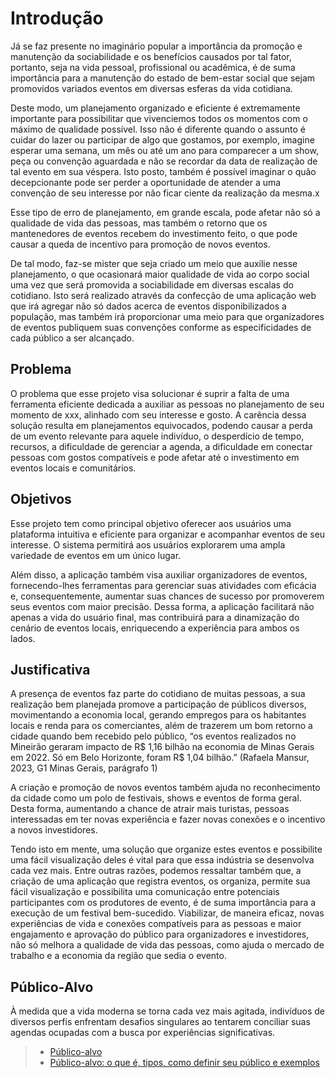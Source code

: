 # Introdução
Já se faz presente no imaginário popular a importância da promoção e manutenção da sociabilidade
e os benefícios causados por tal fator, portanto, seja na vida pessoal, profissional
ou acadêmica, é de suma importância para a manutenção do estado de bem-estar social que sejam promovidos
variados eventos em diversas esferas da vida cotidiana.

Deste modo, um planejamento organizado e eficiente é extremamente importante 
para possibilitar que vivenciemos todos os momentos com o máximo de qualidade
possível. Isso não é diferente quando o assunto é cuidar do lazer ou participar
de algo que gostamos, por exemplo, imagine esperar uma semana, um mês ou até um
ano para comparecer a um show, peça ou convenção aguardada e não se recordar da
data de realização de tal evento em sua véspera. Isto posto, também é 
possível imaginar o quão decepcionante pode ser perder a oportunidade de atender a
uma convenção de seu interesse por não ficar ciente da realização da mesma.x    

Esse tipo de erro de planejamento, em grande escala, pode afetar não só a qualidade
de vida das pessoas, mas também o retorno que os mantenedores de eventos
recebem do investimento feito, o que pode causar a queda de incentivo para promoção de novos eventos.

De tal modo, faz-se mister que seja criado um meio que auxilie nesse planejamento, o que ocasionará 
maior qualidade de vida ao corpo social uma vez que será promovida a sociabilidade em diversas escalas
do cotidiano. Isto será realizado através da confecção de uma aplicação web que irá agregar não só dados acerca de eventos 
disponibilizados a população, mas também irá proporcionar uma meio para que organizadores de eventos
publiquem suas convenções conforme as especificidades de cada público a ser alcançado.

## Problema
O problema que esse projeto visa solucionar é suprir a falta de uma ferramenta eficiente dedicada
a auxiliar as pessoas no planejamento de seu momento de xxx, alinhado com
seu interesse e gosto. A carência dessa solução resulta em planejamentos
equivocados, podendo causar a perda de um evento relevante para aquele indivíduo, o
desperdício de tempo, recursos, a dificuldade de gerenciar a agenda, a dificuldade em
conectar pessoas com gostos compatíveis e pode afetar até o
investimento em eventos locais e comunitários.


## Objetivos
Esse projeto tem como principal objetivo oferecer aos usuários uma plataforma intuitiva e
eficiente para organizar e acompanhar eventos de seu interesse. O sistema permitirá aos
usuários explorarem uma ampla variedade de eventos em um único lugar.

Além disso, a aplicação também visa auxiliar organizadores de eventos, fornecendo-lhes
ferramentas para gerenciar suas atividades com eficácia e, consequentemente, aumentar
suas chances de sucesso por promoverem seus eventos com maior precisão. Dessa forma,
a aplicação facilitará não apenas a vida do usuário final, mas contribuirá para a dinamização
do cenário de eventos locais, enriquecendo a experiência para ambos os lados.


## Justificativa
A presença de eventos faz parte do cotidiano de muitas pessoas, a sua realização bem
planejada promove a participação de públicos diversos, movimentando a economia local,
gerando empregos para os habitantes locais e renda para os comerciantes, além de
trazerem um bom retorno a cidade quando bem recebido pelo público, “os eventos
realizados no Mineirão geraram impacto de R$ 1,16 bilhão na economia de Minas Gerais em 2022.
Só em Belo Horizonte, foram R$ 1,04 bilhão.” (Rafaela Mansur, 2023, G1 Minas Gerais, parágrafo 1)

A criação e promoção de novos eventos também ajuda no reconhecimento da cidade como
um polo de festivais, shows e eventos de forma geral. Desta forma, aumentando a chance
de atrair mais turistas, pessoas interessadas em ter novas experiência e fazer novas
conexões e o incentivo a novos investidores.

Tendo isto em mente, uma solução que organize estes eventos e possibilite uma fácil
visualização deles é vital para que essa indústria se desenvolva cada vez mais. Entre outras
razões, podemos ressaltar também que, a criação de uma aplicação que registra eventos,
os organiza, permite sua fácil visualização e possibilita uma comunicação entre potenciais
participantes com os produtores de evento, é de suma importância para a execução de um
festival bem-sucedido. Viabilizar, de maneira eficaz, novas experiências de vida e conexões
compatíveis para as pessoas e maior engajamento e aprovação do público para
organizadores e investidores, não só melhora a qualidade de vida das pessoas, como
ajuda o mercado de trabalho e a economia da região que sedia o evento.


## Público-Alvo
À medida que a vida moderna se torna cada vez mais agitada, indivíduos de diversos perfis
enfrentam desafios singulares ao tentarem conciliar suas agendas ocupadas com a busca
por experiências significativas.

> - [Público-alvo](https://blog.hotmart.com/pt-br/publico-alvo/)
> - [Público-alvo: o que é, tipos, como definir seu público e exemplos](https://klickpages.com.br/blog/publico-alvo-o-que-e/)

